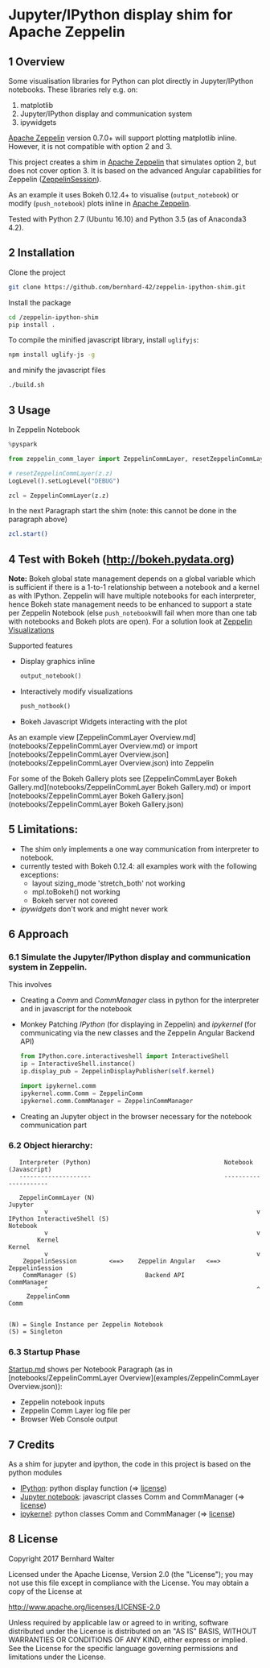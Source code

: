 # Jupyter/IPython display shim for Apache Zeppelin

## 1 Overview

Some visualisation libraries for Python can plot directly in Jupyter/IPython notebooks. These libraries rely e.g. on:

1. matplotlib
2. Jupyter/IPython display and communication system
3. ipywidgets

[Apache Zeppelin](http://zeppelin.apache.org/) version 0.7.0+ will support plotting matplotlib inline. However, it is not compatible with option 2 and 3.

This project creates a shim in [Apache Zeppelin](http://zeppelin.apache.org/) that simulates option 2, but does not cover option 3. It is based on the advanced Angular capabilities for Zeppelin ([ZeppelinSession](https://github.com/bernhard-42/advanced-angular-for-pyspark)).

As an example it uses Bokeh 0.12.4+ to visualise (`output_notebook`) or modify (`push_notebook`) plots inline in [Apache Zeppelin](http://zeppelin.apache.org/).
 
Tested with Python 2.7 (Ubuntu 16.10) and Python 3.5 (as of Anaconda3 4.2).


## 2 Installation

Clone the project

```bash
git clone https://github.com/bernhard-42/zeppelin-ipython-shim.git
```

Install the package 
```bash
cd /zeppelin-ipython-shim
pip install .
```

To compile the minified javascript library, install `uglifyjs`:

```bash
npm install uglify-js -g
```

and minify the javascript files

```bash
./build.sh
```



## 3 Usage

In Zeppelin Notebook

```python
%pyspark

from zeppelin_comm_layer import ZeppelinCommLayer, resetZeppelinCommLayer, LogLevel

# resetZeppelinCommLayer(z.z)
LogLevel().setLogLevel("DEBUG")

zcl = ZeppelinCommLayer(z.z)
```

In the next Paragraph start the shim (note: this cannot be done in the paragraph above)

```bash
zcl.start()
```


## 4 Test with Bokeh (http://bokeh.pydata.org)

**Note:** Bokeh global state management depends on a global variable which is sufficient if there is a 1-to-1 relationship between a notebook and a kernel as with IPython. Zeppelin will have multiple notebooks for each interpreter, hence Bokeh state management needs to be enhanced to support a state per Zeppelin Notebook (else `push_notebook`will fail when more than one tab with notebooks and Bokeh plots are open). For a solution look at [Zeppelin Visualizations](https://github.com/bernhard-42/zeppelin-visualizations)

Supported features

- Display graphics inline

  ```python
  output_notebook()
  ```

- Interactively modify visualizations 

  ```python
  push_notbook()
  ```

- Bokeh Javascript Widgets interacting with the plot

As an example view [ZeppelinCommLayer Overview.md](notebooks/ZeppelinCommLayer Overview.md) or import [notebooks/ZeppelinCommLayer Overview.json](notebooks/ZeppelinCommLayer Overview.json) into Zeppelin

For some of the Bokeh Gallery plots see [ZeppelinCommLayer Bokeh Gallery.md](notebooks/ZeppelinCommLayer Bokeh Gallery.md) or import [notebooks/ZeppelinCommLayer Bokeh Gallery.json](notebooks/ZeppelinCommLayer Bokeh Gallery.json)


## 5 Limitations:

- The shim only implements a one way communication from interpreter to notebook.
- currently tested with Bokeh 0.12.4: all examples work with the following exceptions:
  - layout sizing_mode 'stretch_both' not working
  - mpl.toBokeh() not working
  - Bokeh server not covered
- *ipywidgets* don't work and might never work



## 6 Approach

### 6.1 Simulate the Jupyter/IPython display and communication system in Zeppelin. 

This involves 

- Creating a *Comm* and *CommManager* class in python for the interpreter and in javascript for the notebook
- Monkey Patching *IPython* (for displaying in Zeppelin) and *ipykernel* (for communicating via the new classes and the Zeppelin Angular Backend API)

  ```python
  from IPython.core.interactiveshell import InteractiveShell
  ip = InteractiveShell.instance()
  ip.display_pub = ZeppelinDisplayPublisher(self.kernel)

  import ipykernel.comm
  ipykernel.comm.Comm = ZeppelinComm
  ipykernel.comm.CommManager = ZeppelinCommManager
  ```
- Creating an Jupyter object in the browser necessary for the notebook communication part


### 6.2 Object hierarchy:

```
   Interpreter (Python)                                     Notebook (Javascript)
   --------------------                                     ---------------------

   ZeppelinCommLayer (N)                                          Jupyter
          v                                                          v
IPython InteractiveShell (S)                                     Notebook
          v                                                          v 
        Kernel                                                     Kernel
          v                                                          v
    ZeppelinSession         <==>    Zeppelin Angular   <==>    ZeppelinSession
    CommManager (S)                   Backend API                CommManager  
          ^                                                          ^
     ZeppelinComm                                                  Comm


(N) = Single Instance per Zeppelin Notebook
(S) = Singleton
```

### 6.3 Startup Phase

[Startup.md](Startup.md) shows per Notebook Paragraph (as in [notebooks/ZeppelinCommLayer Overview](examples/ZeppelinCommLayer Overview.json)):

- Zeppelin notebook inputs 
- Zeppelin Comm Layer log file per
- Browser Web Console output



## 7 Credits

As a shim for jupyter and ipython, the code in this project is based on the python modules

- [IPython](https://github.com/ipython/ipython): python display function (=> [license](https://github.com/ipython/ipython/blob/master/COPYING.rst))
- [Jupyter notebook](https://github.com/jupyter/notebook): javascript classes Comm and CommManager (=> [license](https://github.com/jupyter/notebook/blob/master/COPYING.md))
- [ipykernel](https://github.com/ipython/ipykernel): python classes Comm and CommManager (=> [license](https://github.com/ipython/ipykernel/blob/master/COPYING.md))



## 8 License

Copyright 2017 Bernhard Walter

Licensed under the Apache License, Version 2.0 (the "License");
you may not use this file except in compliance with the License.
You may obtain a copy of the License at

   http://www.apache.org/licenses/LICENSE-2.0

Unless required by applicable law or agreed to in writing, software
distributed under the License is distributed on an "AS IS" BASIS,
WITHOUT WARRANTIES OR CONDITIONS OF ANY KIND, either express or implied.
See the License for the specific language governing permissions and
limitations under the License.


